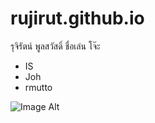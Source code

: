 # rujirut.github.io
รุจิรัตน์ พูลสวัสดิ์
ชื่อเล่น โจ๊ะ
* IS
* Joh
* rmutto

![Image Alt](/path/to/image.jpg)
